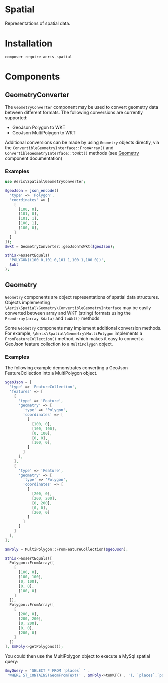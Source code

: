 Spatial
=======================

Representations of spatial data.

# Installation

```
composer require aeris-spatial
```


# Components

## GeometryConverter

The `GeometryConverter` component may be used to convert geometry data between different formats. The following conversions are currently supported:
 
* GeoJson Polygon to WKT
* GeoJson MultiPolygon to WKT

Additional conversions can be made by using `Geometry` objects directly, via the `ConvertibleGeometryInterface::FromArray()` and `ConvertibleGeometryInterface::toWkt()` methods (see [Geometry](#geometry) component documentation)

### Examples

```php
use Aeris\Spatial\GeometryConverter;

$geoJson = json_encode([
  'type' => 'Polygon',
  'coordinates' => [
    [
      [100, 0],
      [101, 0],
      [101, 1],
      [100, 1],
      [100, 0],
    ]
  ]
]);
$wkt = GeometryConverter::geoJsonToWkt($geoJson);

$this->assertEquals(
  'POLYGON((100 0,101 0,101 1,100 1,100 0))',
  $wkt
);
```

## Geometry

`Geometry` components are object representations of spatial data structures. Objects implementing `\Aeris\Spatial\Geometry\ConvertibleGeometryInterface` may be easily converted between array and WKT (string) formats using the `FromArray(array $data)` and `toWkt()` methods

Some `Geometry` components may implement additional conversion methods. For example, `\Aeris\Spatial\Geometry\MultiPolygon` implements a `FromFeatureCollection()` method, which makes it easy to convert a GeoJson feature collection to a `MultiPolygon` object.


### Examples

The following example demonstrates converting a GeoJson FeatureCollection into a MultiPolygon object.

```php
$geoJson = [
  'type' => 'FeatureCollection',
  'features' => [
    [
      'type' => 'Feature',
      'geometry' => [
        'type' => 'Polygon',
        'coordinates' => [
          [
            [100, 0],
            [100, 100],
            [0, 100],
            [0, 0],
            [100, 0],
          ]
        ]
      ],
    ],
    [
      'type' => 'Feature',
      'geometry' => [
        'type' => 'Polygon',
        'coordinates' => [
          [
            [200, 0],
            [200, 200],
            [0, 200],
            [0, 0],
            [200, 0]
          ]
        ]
      ]
    ]
  ],
];

$mPoly = MultiPolygon::FromFeatureCollection($geoJson);

$this->assertEquals([
  Polygon::FromArray([
    [
      [100, 0],
      [100, 100],
      [0, 100],
      [0, 0],
      [100, 0]
    ]
  ]),
  Polygon::FromArray([
    [
      [200, 0],
      [200, 200],
      [0, 200],
      [0, 0],
      [200, 0]
    ]
  ])
], $mPoly->getPolygons());
```

You could then use the MultiPolygon object to execute a MySql spatial query:

```php
$myQuery = 'SELECT * FROM `places` ' .
 'WHERE ST_CONTAINS(GeomFromText(' . $mPoly->toWKT() . '), `places`.`point`)' 
```
